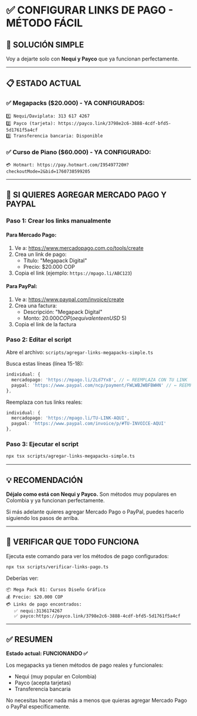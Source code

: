 # ✅ CONFIGURAR LINKS DE PAGO - MÉTODO FÁCIL

## 🎯 SOLUCIÓN SIMPLE

Voy a dejarte solo con **Nequi y Payco** que ya funcionan perfectamente.

---

## 📋 ESTADO ACTUAL

### ✅ Megapacks ($20.000) - YA CONFIGURADOS:
```
1️⃣ Nequi/Daviplata: 313 617 4267
2️⃣ Payco (tarjeta): https://payco.link/3798e2c6-3888-4cdf-bfd5-5d1761f5a4cf
3️⃣ Transferencia bancaria: Disponible
```

### ✅ Curso de Piano ($60.000) - YA CONFIGURADO:
```
💳 Hotmart: https://pay.hotmart.com/I95497720H?checkoutMode=2&bid=1760738599205
```

---

## 🔧 SI QUIERES AGREGAR MERCADO PAGO Y PAYPAL

### Paso 1: Crear los links manualmente

#### Para Mercado Pago:
1. Ve a: https://www.mercadopago.com.co/tools/create
2. Crea un link de pago:
   - Título: "Megapack Digital"
   - Precio: $20.000 COP
3. Copia el link (ejemplo: `https://mpago.li/ABC123`)

#### Para PayPal:
1. Ve a: https://www.paypal.com/invoice/create
2. Crea una factura:
   - Descripción: "Megapack Digital"
   - Monto: $20.000 COP (o equivalente en USD ~$5)
3. Copia el link de la factura

### Paso 2: Editar el script

Abre el archivo: `scripts/agregar-links-megapacks-simple.ts`

Busca estas líneas (línea 15-18):
```typescript
individual: {
  mercadopago: 'https://mpago.li/2Ld7Yx8', // ← REEMPLAZA CON TU LINK
  paypal: 'https://www.paypal.com/ncp/payment/FWLWBJWBFBWHN' // ← REEMPLAZA CON TU LINK
},
```

Reemplaza con tus links reales:
```typescript
individual: {
  mercadopago: 'https://mpago.li/TU-LINK-AQUI',
  paypal: 'https://www.paypal.com/invoice/p/#TU-INVOICE-AQUI'
},
```

### Paso 3: Ejecutar el script
```bash
npx tsx scripts/agregar-links-megapacks-simple.ts
```

---

## 💡 RECOMENDACIÓN

**Déjalo como está con Nequi y Payco.** Son métodos muy populares en Colombia y ya funcionan perfectamente.

Si más adelante quieres agregar Mercado Pago o PayPal, puedes hacerlo siguiendo los pasos de arriba.

---

## 🧪 VERIFICAR QUE TODO FUNCIONA

Ejecuta este comando para ver los métodos de pago configurados:
```bash
npx tsx scripts/verificar-links-pago.ts
```

Deberías ver:
```
📦 Mega Pack 01: Cursos Diseño Gráfico
💰 Precio: $20.000 COP
💳 Links de pago encontrados:
   ✅ nequi:3136174267
   ✅ payco:https://payco.link/3798e2c6-3888-4cdf-bfd5-5d1761f5a4cf
```

---

## ✅ RESUMEN

**Estado actual: FUNCIONANDO ✅**

Los megapacks ya tienen métodos de pago reales y funcionales:
- Nequi (muy popular en Colombia)
- Payco (acepta tarjetas)
- Transferencia bancaria

No necesitas hacer nada más a menos que quieras agregar Mercado Pago o PayPal específicamente.
